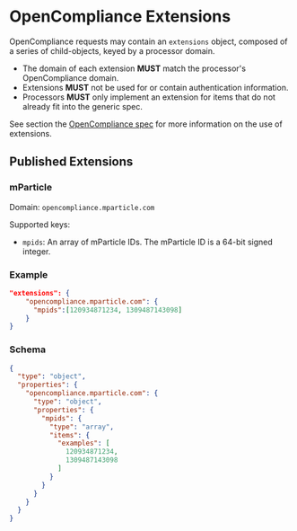# OpenCompliance Extensions

OpenCompliance requests may contain an `extensions` object, composed of a series of child-objects, keyed by a processor domain.

- The domain of each extension **MUST** match the processor's OpenCompliance domain.
- Extensions **MUST** not be used for or contain authentication information.
- Processors **MUST** only implement an extension for items that do not already fit into the generic spec.

See section the [OpenCompliance spec](OpenCompliance_specification.md) for more information on the use of extensions.

## Published Extensions

### mParticle

Domain: `opencompliance.mparticle.com`

Supported keys:

- `mpids`: An array of mParticle IDs. The mParticle ID is a 64-bit signed integer.

### Example

```json
"extensions": {
    "opencompliance.mparticle.com": {
      "mpids":[120934871234, 1309487143098]
    }
}
```

### Schema

```json
{
  "type": "object",
  "properties": {
    "opencompliance.mparticle.com": {
      "type": "object",
      "properties": {
        "mpids": {
          "type": "array",
          "items": {
            "examples": [
              120934871234,
              1309487143098
            ]
          }
        }
      }
    }
  }
}
```
